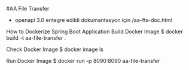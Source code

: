 #AA File Transfer
- openapi 3.0 entegre edildi dokumantasyon için /aa-fts-doc.html

How to Dockerize Spring Boot Application
Build Docker Image
$ docker build -t aa-file-transfer .

Check Docker Image
$ docker image ls

Run Docker Image
$ docker run -p 8090:8090 aa-file-transfer
